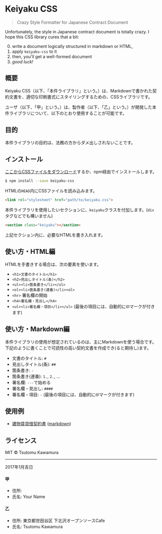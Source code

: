 # Keiyaku CSS

> Crazy Style Formatter for Japanese Contract Document

Unfortunately, the style in Japanese contract document is totally crazy. I hope this CSS library cures that a bit:

0. write a document logically structured in markdown or HTML,
0. apply `keiyaku-css` to it
0. then, you'll get a well-formed document
0. *good luck!*

## 概要

Keiyaku CSS（以下、「本件ライブラリ」という。）は、Markdownで書かれた契約文書を、適切な印刷書式にスタイリングするための、CSSライブラリです。

ユーザ（以下、「甲」という。）は、製作者（以下、「乙」という。）が開発した本件ライブラリについて、以下のとおり使用することが可能です。

## 目的

本件ライブラリの目的は、法務の方からダメ出しされないことです。

## インストール

[ここからCSSファイルをダウンロード](https://raw.githubusercontent.com/cognitom/keiyaku-css/master/keiyaku.css)するか、npm経由でインストールします。

```bash
$ npm install --save keiyaku-css
```

HTMLの`HEAD`内にCSSファイルを読み込みます。

```html
<link rel="stylesheet" href="path/to/keiyaku.css">
```

本件ライブラリを使用したいセクションに、`keiyaku`クラスを付加します。(`div`タグなどでも構いません)

```html
<section class="keiyaku"></section>
```

上記セクション内に、必要なHTMLを書き入れます。

## 使い方・HTML編

HTMLを手書きする場合は、次の要素を使います。

- `<h1>文書のタイトル</h1>`
- `<h2>見出しタイトル(条)</h2>`
- `<ul><li>箇条書き</li></ul>`
- `<ol><li>箇条書き(連番)</li><ol>`
- `<hr>` 署名欄の開始
- `<h4>署名欄・見出し</h4>`
- `<ul><li>署名欄・項目</li></ul>` (最後の項目には、自動的に`印`マークが付きます)

## 使い方・Markdown編

本件ライブラリの使用が想定されているのは、主にMarkdownを使う場合です。下記のように書くことで可読性の高い契約文書を作成でき(ると期待し)ます。

- 文書のタイトル: `#`
- 見出しタイトル(条): `##`
- 箇条書き: `-`
- 箇条書き(連番): `1.`, `2.`, ...
- 署名欄: `---`で始める
- 署名欄・見出し: `####`
- 署名欄・項目: `-` (最後の項目には、自動的に`印`マークが付きます)

## 使用例

- [建物賃貸借契約書](https://cognitom.github.io/keiyaku-css/example/contract) ([markdown](https://github.com/cognitom/keiyaku-css/blob/master/example/contract.md))

## ライセンス

MIT © Tsutomu Kawamura

---
2017年1月吉日

#### 甲
- 住所:
- 氏名: Your Name

#### 乙
- 住所: 東京都世田谷区 下北沢オープンソースCafe
- 氏名: Tsutomu Kawamura
